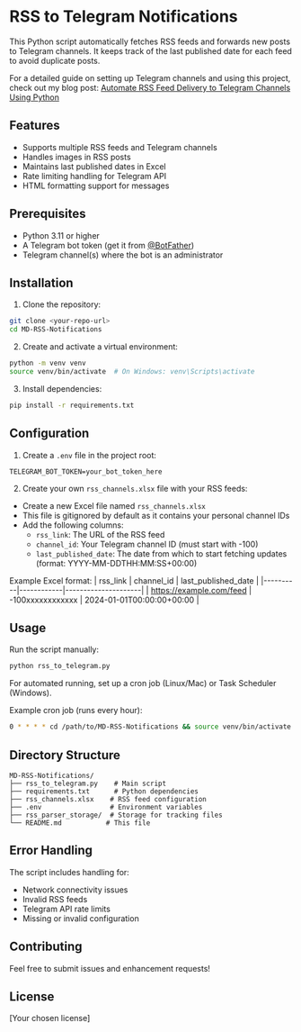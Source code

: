 # RSS to Telegram Notifications

This Python script automatically fetches RSS feeds and forwards new posts to Telegram channels. It keeps track of the last published date for each feed to avoid duplicate posts.

For a detailed guide on setting up Telegram channels and using this project, check out my blog post:
[Automate RSS Feed Delivery to Telegram Channels Using Python](https://minimaldevops.com/automate-rss-feed-delivery-to-telegram-channels-using-python-d4e4a3175ed8)

## Features

- Supports multiple RSS feeds and Telegram channels
- Handles images in RSS posts
- Maintains last published dates in Excel
- Rate limiting handling for Telegram API
- HTML formatting support for messages

## Prerequisites

- Python 3.11 or higher
- A Telegram bot token (get it from [@BotFather](https://t.me/botfather))
- Telegram channel(s) where the bot is an administrator

## Installation

1. Clone the repository:
```bash
git clone <your-repo-url>
cd MD-RSS-Notifications
```

2. Create and activate a virtual environment:
```bash
python -m venv venv
source venv/bin/activate  # On Windows: venv\Scripts\activate
```

3. Install dependencies:
```bash
pip install -r requirements.txt
```

## Configuration

1. Create a `.env` file in the project root:
```
TELEGRAM_BOT_TOKEN=your_bot_token_here
```

2. Create your own `rss_channels.xlsx` file with your RSS feeds:
- Create a new Excel file named `rss_channels.xlsx`
- This file is gitignored by default as it contains your personal channel IDs
- Add the following columns:
  - `rss_link`: The URL of the RSS feed
  - `channel_id`: Your Telegram channel ID (must start with -100)
  - `last_published_date`: The date from which to start fetching updates (format: YYYY-MM-DDTHH:MM:SS+00:00)

Example Excel format:
| rss_link | channel_id | last_published_date |
|----------|------------|---------------------|
| https://example.com/feed | -100xxxxxxxxxxxx | 2024-01-01T00:00:00+00:00 |

## Usage

Run the script manually:
```bash
python rss_to_telegram.py
```

For automated running, set up a cron job (Linux/Mac) or Task Scheduler (Windows).

Example cron job (runs every hour):
```bash
0 * * * * cd /path/to/MD-RSS-Notifications && source venv/bin/activate && python rss_to_telegram.py >> rss_parser.log 2>&1
```

## Directory Structure

```
MD-RSS-Notifications/
├── rss_to_telegram.py    # Main script
├── requirements.txt      # Python dependencies
├── rss_channels.xlsx    # RSS feed configuration
├── .env                 # Environment variables
├── rss_parser_storage/  # Storage for tracking files
└── README.md           # This file
```

## Error Handling

The script includes handling for:
- Network connectivity issues
- Invalid RSS feeds
- Telegram API rate limits
- Missing or invalid configuration

## Contributing

Feel free to submit issues and enhancement requests!

## License

[Your chosen license] 